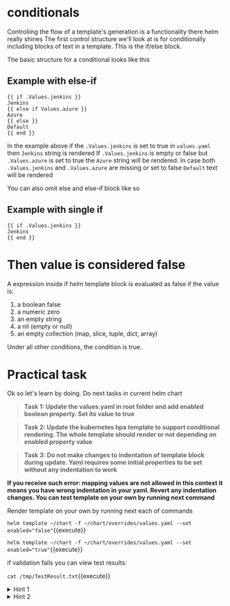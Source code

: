 

# conditionals
Controliing the flow of a template's generation is a functionality there helm really shines
The first control structure we'll look at is for conditionally including blocks of text in a template. This is the if/else block.

The basic structure for a conditional looks like this


## Example with else-if
```
{{ if .Values.jenkins }}
Jenkins
{{ else if Values.azure }}
Azure
{{ else }}
Default
{{ end }}
```
In the example above if  the ```.Values.jenkins```  is set to true in ```values.yaml``` then ```Jenkins``` string is  rendered
If ```.Values.jenkins``` is empty or false but  ```.Values.azure``` is set to true the ```Azure``` string will be rendered. In case both ```.Values.jenkins``` and  ```.Values.azure``` are missing or set to false ```Default``` text
will be rendered

You can also omit else and else-if block like so
## Example with single if
```
{{ if .Values.jenkins }}
Jenkins
{{ end }}
```

# Then value is considered false 

A expression inside if helm template block  is evaluated as false if the value is:
1) a boolean false
2) a numeric zero
3) an empty string
4) a nil (empty or null)
5) an empty collection (map, slice, tuple, dict, array) 

Under all other conditions, the condition is true.
# Practical task


Ok so let's learn by doing. Do next tasks in current helm chart

>**Task 1: Update the values.yaml in root folder and add enabled boolean property. Set its value to true**

>**Task 2: Update the kubernetes hpa template to support conditional rendering. The whole template should render or not depending on enabled property value**

>**Task 3: Do not make changes to indentation of template block during update. Yaml requires some initial properties to be set without any indentation to work**

**If you receive such error: mapping values are not allowed in this context it means you have wrong indentation in your yaml. Revert any indentation changes. You can test template on your own by running next command**


Render template on your own by running next each of commands

`helm template ~/chart -f ~/chart/overrides/values.yaml --set enabled="false"`{{execute}}

`helm template ~/chart -f ~/chart/overrides/values.yaml --set enabled="true"`{{execute}}

if validation fails you can view test results:

`cat /tmp/TestResult.txt`{{execute}}

<details>
  <summary>Hint 1</summary>  
    If you are stuck look again at the syntax and carefully examine the file with embedded helm templates
</details>

<details>
  <summary>Hint 2</summary>  
    Look at {{ .Values }} syntax
</details>


